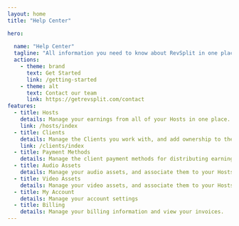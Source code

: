 ```yaml
---
layout: home
title: "Help Center"

hero:
  
  name: "Help Center"
  tagline: "All information you need to know about RevSplit in one place."
  actions:
    - theme: brand
      text: Get Started
      link: /getting-started
    - theme: alt
      text: Contact our team
      link: https://getrevsplit.com/contact
features:
  - title: Hosts
    details: Manage your earnings from all of your Hosts in one place.
    link: /hosts/index
  - title: Clients
    details: Manage the Clients you work with, and add ownership to their accounts.
    link: /clients/index
  - title: Payment Methods
    details: Manage the client payment methods for distributing earnings.
  - title: Audio Assets
    details: Manage your audio assets, and associate them to your Hosts.
  - title: Video Assets
    details: Manage your video assets, and associate them to your Hosts.
  - title: My Account
    details: Manage your account settings
  - title: Billing
    details: Manage your billing information and view your invoices.
---
```



